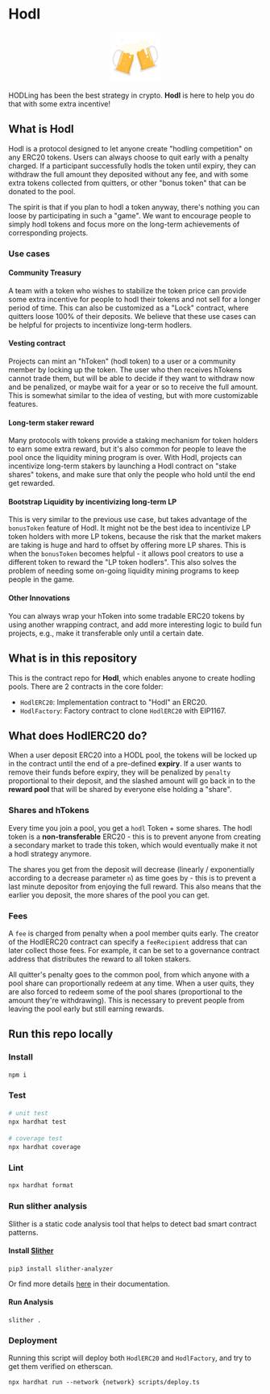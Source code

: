 # Hodl

<p align="center">
<img src="./imgs/beers.png" width="100" height="100">
</p>

HODLing has been the best strategy in crypto. **Hodl** is here to help you do that with some extra incentive!

## What is Hodl

Hodl is a protocol designed to let anyone create "hodling competition" on any ERC20 tokens. Users can always choose to quit early with a penalty charged. If a participant successfully hodls the token until expiry, they can withdraw the full amount they deposited without any fee, and with some extra tokens collected from quitters, or other "bonus token" that can be donated to the pool.

The spirit is that if you plan to hodl a token anyway, there's nothing you can loose by participating in such a "game". We want to encourage people to simply hodl tokens and focus more on the long-term achievements of corresponding projects.

### Use cases

#### Community Treasury
A team with a token who wishes to stabilize the token price can provide some extra incentive for people to hodl their tokens and not sell for a longer period of time. This can also be customized as a "Lock" contract, where quitters loose 100% of their deposits. We believe that these use cases can be helpful for projects to incentivize long-term hodlers.

#### Vesting contract
Projects can mint an "hToken" (hodl token) to a user or a community member by locking up the token. The user who then receives hTokens cannot trade them, but will be able to decide if they want to withdraw now and be penalized, or maybe wait for a year or so to receive the full amount. This is somewhat similar to the idea of vesting, but with more customizable features.

#### Long-term staker reward
Many protocols with tokens provide a staking mechanism for token holders to earn some extra reward, but it's also common for people to leave the pool once the liquidity mining program is over. With Hodl, projects can incentivize long-term stakers by launching a Hodl contract on "stake shares" tokens, and make sure that only the people who hold until the end get rewarded.

#### Bootstrap Liquidity by incentivizing long-term LP
This is very similar to the previous use case, but takes advantage of the `bonusToken` feature of Hodl. It might not be the best idea to incentivize LP token holders with more LP tokens, because the risk that the market makers are taking is huge and hard to offset by offering more LP shares. This is when the `bonusToken` becomes helpful - it allows pool creators to use a different token to reward the "LP token hodlers". This also solves the problem of needing some on-going liquidity mining programs to keep people in the game.

#### Other Innovations
You can always wrap your hToken into some tradable ERC20 tokens by using another wrapping contract, and add more interesting logic to build fun projects, e.g., make it transferable only until a certain date.


## What is in this repository

This is the contract repo for **Hodl**, which enables anyone to create hodling pools. There are 2 contracts in the core folder:

- `HodlERC20`: Implementation contract to "Hodl" an ERC20.
- `HodlFactory`: Factory contract to clone `HodlERC20` with EIP1167.

## What does HodlERC20 do?

When a user deposit ERC20 into a HODL pool, the tokens will be locked up in the contract until the end of a pre-defined **expiry**. If a user wants to remove their funds before expiry, they will be penalized by `penalty` proportional to their deposit, and the slashed amount will go back in to the **reward pool** that will be shared by everyone else holding a "share".

### Shares and hTokens

Every time you join a pool, you get a `hodl` Token + some shares. The hodl token is a **non-transferable** ERC20 - this is to prevent anyone from creating a secondary market to trade this token, which would eventually make it not a hodl strategy anymore.

The shares you get from the deposit will decrease (linearly / exponentially according to a decrease parameter `n`) as time goes by - this is to prevent a last minute depositor from enjoying the full reward. This also means that the earlier you deposit, the more shares of the pool you can get.

### Fees

A `fee` is charged from penalty when a pool member quits early. The creator of the HodlERC20 contract can specify a `feeRecipient` address that can later collect those fees. For example, it can be set to a governance contract address that distributes the reward to all token stakers.

All quitter's penalty goes to the common pool, from which anyone with a pool share can proportionally redeem at any time.
When a user quits, they are also forced to redeem some of the pool shares (proportional to the amount they're withdrawing). This is necessary to prevent people from leaving the pool early but still earning rewards.

## Run this repo locally

### Install

```bash
npm i 
```

### Test

```bash
# unit test
npx hardhat test

# coverage test
npx hardhat coverage 
```

### Lint

```bash
npx hardhat format
```

### Run slither analysis

Slither is a static code analysis tool that helps to detect bad smart contract patterns.

#### Install [Slither](https://github.com/crytic/slither)
```
pip3 install slither-analyzer
```
Or find more details [here](https://github.com/crytic/slither#how-to-install) in their documentation.

#### Run Analysis

```
slither .
```

### Deployment

Running this script will deploy both `HodlERC20` and `HodlFactory`, and try to get them verified on etherscan.

```shell
npx hardhat run --network {network} scripts/deploy.ts
```
